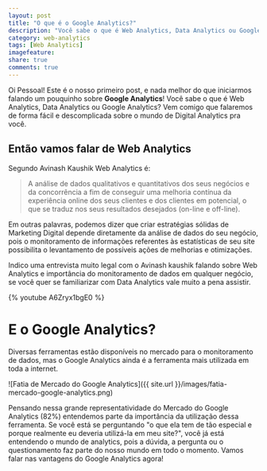 ```yaml
---
layout: post
title: "O que é o Google Analytics?"
description: "Você sabe o que é Web Analytics, Data Analytics ou Google Analytics? Vem comigo que falaremos de forma fácil e descomplicada sobre o mundo de Digital Analytics pra você."
category: web-analytics
tags: [Web Analytics]
imagefeature: 
share: true
comments: true
---
```


Oi Pessoal! Este é o nosso primeiro post, e nada melhor do que iniciarmos falando um pouquinho sobre <b>Google Analytics</b>! Você sabe o que é Web Analytics, Data Analytics ou Google Analytics? Vem comigo que falaremos de forma fácil e descomplicada sobre o mundo de Digital Analytics pra você.

## Então vamos falar de Web Analytics

Segundo Avinash Kaushik Web Analytics é:

>A análise de dados qualitativos e quantitativos dos seus negócios e da concorrência a fim de conseguir uma melhoria contínua da experiência online dos seus clientes e dos clientes em potencial, o que se traduz nos seus resultados desejados (on-line e off-line).

Em outras palavras, podemos dizer que criar estratégias sólidas de Marketing Digital depende diretamente da análise de dados do seu negócio, pois o monitoramento de informações referentes às estatísticas de seu site possibilita o levantamento de possíveis ações de melhorias e otimizações.

Indico uma entrevista muito legal com o Avinash kaushik falando sobre Web Analytics e importância do monitoramento de dados em qualquer negócio, se você quer se familiarizar com Data Analytics vale muito a pena assistir.

{% youtube A6Zryx1bgE0 %}

# E o Google Analytics?

Diversas ferramentas estão disponíveis no mercado para o monitoramento de dados, mas o Google Analytics ainda é a ferramenta mais utilizada em toda a internet.

![Fatia de Mercado do Google Analytics]({{ site.url }}/images/fatia-mercado-google-analytics.png)

Pensando nessa grande representatividade do Mercado do Google Analytics (82%) entendemos parte da importância da utilização dessa ferramenta. Se você está se perguntando "o que ela tem de tão especial e porque realmente eu deveria utilizá-la em meu site?", você já está entendendo o mundo de analytics, pois a dúvida, a pergunta ou o questionamento faz parte do nosso mundo em todo o momento. Vamos falar nas vantagens do Google Analytics agora!

